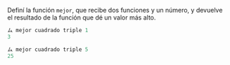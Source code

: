 Definí la función `mejor`, que recibe dos funciones y un número, y devuelve el resultado de 
la función que dé un valor más alto. 

```haskell
ム mejor cuadrado triple 1
3

ム mejor cuadrado triple 5
25
```
